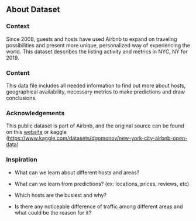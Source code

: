 About Dataset
-------------

### Context

Since 2008, guests and hosts have used Airbnb to expand on traveling possibilities and present more unique, personalized way of experiencing the world. This dataset describes the listing activity and metrics in NYC, NY for 2019.

### Content

This data file includes all needed information to find out more about hosts, geographical availability, necessary metrics to make predictions and draw conclusions.

### Acknowledgements

This public dataset is part of Airbnb, and the original source can be found on this [website](http://insideairbnb.com) or kaggle (https://www.kaggle.com/datasets/dgomonov/new-york-city-airbnb-open-data)

### Inspiration

*   What can we learn about different hosts and areas?
    
*   What can we learn from predictions? (ex: locations, prices, reviews, etc)
    
*   Which hosts are the busiest and why?
    
*   Is there any noticeable difference of traffic among different areas and what could be the reason for it?